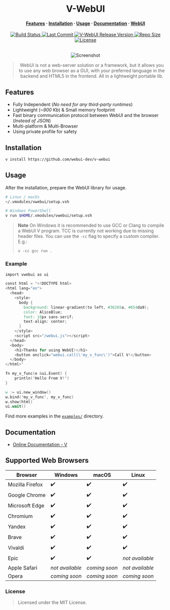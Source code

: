 <div align="center">

# V-WebUI

<h4 align="center">
  <a href="#features">Features</a>
  ·
  <a href="#installation">Installation</a>
  ·
  <a href="#usage">Usage</a>
  ·
  <a href="#documentation">Documentation</a>
  ·
  <a href="https://github.com/webui-dev/webui">WebUI</a>
</h4>

<div>
  <a href="https://github.com/webui-dev/v-webui/actions?query=branch%3Amain">
    <img
      alt="Build Status"
      src="https://img.shields.io/github/actions/workflow/status/webui-dev/v-webui/ci.yml?branch=main&style=for-the-badge&logo=V&labelColor=414868&logoColor=C0CAF5"
    >
  </a>
  <a href="https://github.com/webui-dev/v-webui/pulse">
    <img
      alt="Last Commit"
      src="https://img.shields.io/github/last-commit/webui-dev/v-webui?style=for-the-badge&logo=github&logoColor=C0CAF5&labelColor=414868"
    />
  </a>
  <a href="https://github.com/webui-dev/v-webui/releases/latest">
    <img
      alt="V-WebUI Release Version"
      src="https://img.shields.io/github/v/release/webui-dev/v-webui?style=for-the-badge&logo=webtrees&logoColor=C0CAF5&labelColor=414868&color=7664C6"
    >
  </a>
  <a href="https://github.com/webui-dev/v-webui">
    <img
      alt="Repo Size"
      src="https://img.shields.io/github/repo-size/webui-dev/v-webui?style=for-the-badge&label=SIZE&logo=git&logoColor=C0CAF5&labelColor=414868&color=8c73cc"
    >
  </a>
  <a href="https://github.com/webui-dev/v-webui/blob/main/LICENSE">
    <img
      alt="License"
      src="https://img.shields.io/github/license/webui-dev/v-webui?style=for-the-badge&amp&logo=opensourcehardware&label=License&logoColor=C0CAF5&labelColor=414868"
    >
  </a>
</div>

<br>

![Screenshot](https://github.com/webui-dev/webui/assets/34311583/57992ef1-4f7f-4d60-8045-7b07df4088c6)

> WebUI is not a web-server solution or a framework, but it allows you to use any web browser as a GUI, with your preferred language in the backend and HTML5 in the frontend. All in a lightweight portable lib.

</div>

## Features

- Fully Independent (*No need for any third-party runtimes*)
- Lightweight (*~900 Kb*) & Small memory footprint
- Fast binary communication protocol between WebUI and the browser (*Instead of JSON*)
- Multi-platform & Multi-Browser
- Using private profile for safety

## Installation

```sh
v install https://github.com/webui-dev/v-webui
```

## Usage

After the installation, prepare the WebUI library for usage.

```sh
# Linux / macOs
~/.vmodules/vwebui/setup.vsh

# Windows PowerShell
v run $HOME/.vmodules/vwebui/setup.vsh
```

> **Note**
> On Windows it is recommended to use GCC or Clang to compile a WebUI V program. TCC is currently not working due to missing header files.
> You can use the `-cc` flag to specify a custom compiler. E.g.:
>
> ```
> v -cc gcc run .
> ```

### Example

```v
import vwebui as ui

const html = '<!DOCTYPE html>
<html lang="en">
  <head>
    <style>
      body {
        background: linear-gradient(to left, #36265a, #654da9);
        color: AliceBlue;
        font: 16px sans-serif;
        text-align: center;
      }
    </style>
    <script src="/webui.js"></script>
  </head>
  <body>
    <h1>Thanks for using WebUI!</h1>
    <button onclick="webui.call(\'my_v_func\')">Call V!</button>
  </body>
</html>'

fn my_v_func(e &ui.Event) {
	println('Hello From V!')
}

w := ui.new_window()
w.bind('my_v_func', my_v_func)
w.show(html)
ui.wait()
```

Find more examples in the [`examples/`](https://github.com/webui-dev/v-webui/tree/main/examples) directory.

## Documentation

- [Online Documentation - V](https://webui.me/docs/2.4.0/#/v_api)

## Supported Web Browsers

| Browser | Windows | macOS | Linux |
| ------ | ------ | ------ | ------ |
| Mozilla Firefox | ✔️ | ✔️ | ✔️ |
| Google Chrome | ✔️ | ✔️ | ✔️ |
| Microsoft Edge | ✔️ | ✔️ | ✔️ |
| Chromium | ✔️ | ✔️ | ✔️ |
| Yandex | ✔️ | ✔️ | ✔️ |
| Brave | ✔️ | ✔️ | ✔️ |
| Vivaldi | ✔️ | ✔️ | ✔️ |
| Epic | ✔️ | ✔️ | *not available* |
| Apple Safari | *not available* | *coming soon* | *not available* |
| Opera | *coming soon* | *coming soon* | *coming soon* |

### License

> Licensed under the MIT License.

